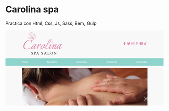 # Carolina spa

Practica con Html, Css, Js, Sass, Bem, Gulp

![Imagen del Proyecto](src/img/carolinaspa.png)